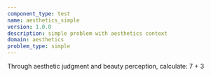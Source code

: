 ```yaml
---
component_type: test
name: aesthetics_simple
version: 1.0.0
description: simple problem with aesthetics context
domain: aesthetics
problem_type: simple
---
```


Through aesthetic judgment and beauty perception, calculate: 7 + 3
